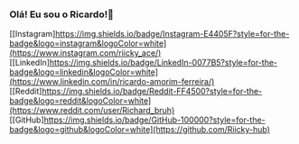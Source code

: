### Olá! Eu sou o Ricardo!👋
[[Instagram]https://img.shields.io/badge/Instagram-E4405F?style=for-the-badge&logo=instagram&logoColor=white](https://www.instagram.com/riicky_ace/)
[[LinkedIn]https://img.shields.io/badge/LinkedIn-0077B5?style=for-the-badge&logo=linkedin&logoColor=white](https://www.linkedin.com/in/ricardo-amorim-ferreira/)
[[Reddit]https://img.shields.io/badge/Reddit-FF4500?style=for-the-badge&logo=reddit&logoColor=white](https://www.reddit.com/user/Richard_bruh)
[[GitHub]https://img.shields.io/badge/GitHub-100000?style=for-the-badge&logo=github&logoColor=white](https://github.com/Riicky-hub)
